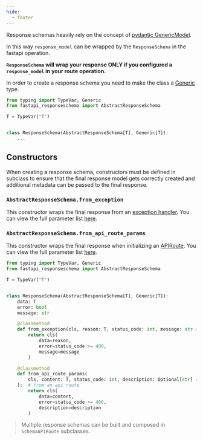 ```yaml
---
hide:
  - footer
---
```

Response schemas heavily rely on the concept of [pydantic GenericModel](https://pydantic-docs.helpmanual.io/usage/models/#generic-models).

In this way `response_model` can be wrapped by the `ResponseSchema` in the fastapi operation.

**`ResponseSchema` will wrap your response ONLY if you configured a `response_model` in your route operation.**

In order to create a response schema you need to make the class a [Generic](https://docs.python.org/3.8/library/typing.html#generics) type. 
```py
from typing import TypeVar, Generic
from fastapi_responseschema import AbstractResponseSchema

T = TypeVar("T")


class ResponseSchema(AbstractResponseSchema[T], Generic[T]):
    ...
```

## Constructors
When creating a response schema, constructors must be defined in subclass to ensure that the final response model gets correctly created and additional metadata can be passed to the final response.

### `AbstractResponseSchema.from_exception`
This constructor wraps the final response from an [exception handler](https://fastapi.tiangolo.com/tutorial/handling-errors/#install-custom-exception-handlers).
You can view the full parameter list [here](/api/interfaces/#from_exception).

### `AbstractResponseSchema.from_api_route_params`
This constructor wraps the final response when initializing an [APIRoute](https://fastapi.tiangolo.com/advanced/custom-request-and-route/?h=apiroute).
You can view the full parameter list [here](/api/interfaces/#from_api_route_params).


```py
from typing import TypeVar, Generic
from fastapi_responseschema import AbstractResponseSchema

T = TypeVar("T")


class ResponseSchema(AbstractResponseSchema[T], Generic[T]):
    data: T
    error: bool
    message: str

    @classmethod
    def from_exception(cls, reason: T, status_code: int, message: str = "Error", **others):  # from an exception handler 
        return cls(
            data=reason,
            error=status_code >= 400, 
            message=message
        )

    @classmethod
    def from_api_route_params(
        cls, content: T, status_code: int, description: Optional[str] = None, **others
    ):  # from an api route
        return cls(
            data=content,
            error=status_code >= 400, 
            description=description
        )
```

> Multiple response schemas can be built and composed in `SchemaAPIRoute` subclasses.